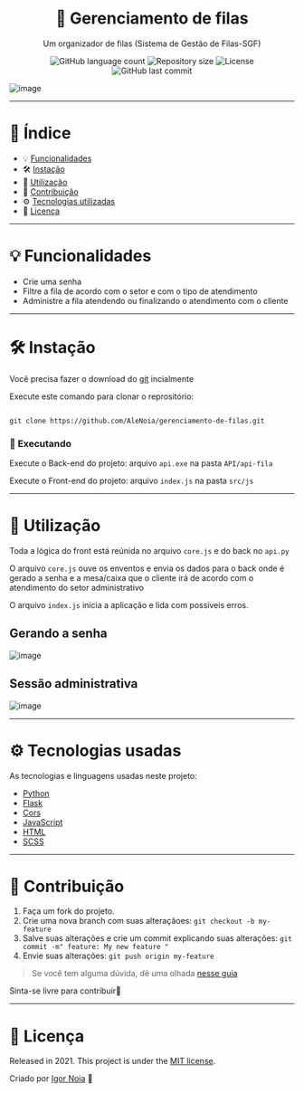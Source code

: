 <h1 align="center">
  🎫 Gerenciamento de filas
</h1>

<p align="center">
 Um organizador de filas (Sistema de Gestão de Filas-SGF)
</p>

<p align="center">
<img alt="GitHub language count" src="https://img.shields.io/github/languages/count/AleNoia/gerenciamento-de-filas?color=%2304D361"> <img alt="Repository size" src="https://img.shields.io/github/repo-size/AleNoia/gerenciamento-de-filas"> <img alt="License" src="https://img.shields.io/badge/license-MIT-brightgreen"> <img alt="GitHub last commit" src="https://img.shields.io/github/last-commit/AleNoia/gerenciamento-de-filas">
</a>
</p>

![image](https://user-images.githubusercontent.com/82424777/122567767-6b700880-d01f-11eb-8dc2-464dfa2366e4.png)



***
# 📌 Índice
* 💡 [Funcionalidades](#features)
* 🛠 [Instação](#Installation)
* 📝 [Utilização](#Utilization)
* 🤝 [Contribuição](#Contributing) 
* ⚙ [Tecnologias utilizadas](#TechnologiesUsed)
* 🧾 [Licença](#License)
***

# <a name="features"></a>💡 Funcionalidades

* Crie uma senha
* Filtre a fila de acordo com o setor e com o tipo de atendimento
* Administre a fila atendendo ou finalizando o atendimento com o cliente

***

# <a name="Installation"></a>🛠 Instação

Você precisa fazer o download do [git](https://git-scm.com) incialmente

Execute este comando para clonar o reprositório:

```git

git clone https://github.com/AleNoia/gerenciamento-de-filas.git

```
### 🎲 Executando

Execute o Back-end do projeto: arquivo ```api.exe``` na pasta ```API/api-fila``` 

Execute o Front-end do projeto: arquivo ```index.js``` na pasta ```src/js``` 



***

# <a name="Utilization"></a>📝 Utilização

Toda a lógica do front está reúnida no arquivo ```core.js``` e do back no ```api.py```

O arquivo ```core.js``` ouve os enventos e envia os dados para o back onde é gerado a senha e a mesa/caixa que o cliente irá de acordo com o atendimento do setor administrativo

O arquivo ```index.js``` inicia a aplicação e lida com possíveis erros.

## Gerando a senha

![image](https://user-images.githubusercontent.com/82424777/122568004-aa9e5980-d01f-11eb-82f6-5fbeb928620a.png)


## Sessão administrativa

![image](https://user-images.githubusercontent.com/82424777/122567926-94909900-d01f-11eb-8d19-2807c38da49e.png)

***
# <a name="TechnologiesUsed"></a> ⚙ Tecnologias usadas

As tecnologias e linguagens usadas neste projeto:

- [Python](https://www.python.org)
- [Flask](https://www.codecademy.com/learn/paths/build-python-web-apps-flask?g_network=g&g_device=c&g_adid=527019219096&g_keyword=%2Bpython%20%2Bweb%20%2Bapps%20%2Bflask&g_campaign=ROW+Skill+Path%3A+Pro+-+Broad&g_acctid=243-039-7011&g_adtype=search&g_adgroupid=120879017973&g_keywordid=kwd-1122535322832&g_campaignid=12791857679&utm_id=t_kwd-1122535322832:ag_120879017973:cp_12791857679:n_g:d_c&utm_term=%2Bpython%20%2Bweb%20%2Bapps%20%2Bflask&utm_campaign=ROW%20Skill%20Path%3A%20Pro%20-%20Broad&utm_source=google&utm_medium=paid-search&utm_content=527019219096&hsa_acc=2430397011&hsa_cam=12791857679&hsa_grp=120879017973&hsa_ad=527019219096&hsa_src=g&hsa_tgt=kwd-1122535322832&hsa_kw=%2Bpython%20%2Bweb%20%2Bapps%20%2Bflask&hsa_mt=b&hsa_net=adwords&hsa_ver=3&gclid=CjwKCAjwiLGGBhAqEiwAgq3q_kIWtiGgK4YJnGmDuyIVcRKerqQFsiYjbWDetDibo0-Gdb2gI9a_ORoCgfgQAvD_BwE)
- [Cors](https://flask-cors.readthedocs.io/en/latest/)
- [JavaScript](https://developer.mozilla.org/en-US/docs/Web/JavaScript)
- [HTML](https://www.w3.org/html/)
- [SCSS](https://sass-lang.com)

***
# <a name="Contributing"></a>🤝 Contribuição

1. Faça um fork do projeto.
2. Crie uma nova branch com suas alteraçãoes: ```git checkout -b my-feature```
3. Salve suas alterações e crie um commit explicando suas alterações: ```git commit -m" feature: My new feature "```
4. Envie suas alterações: ```git push origin my-feature```

> Se você tem alguma dúvida, dê uma olhada [nesse guia](https://github.com/unform/unform/blob/main/.github/CONTRIBUTING.md) 
 
Sinta-se livre para contribuir🙂

***

# <a name="License"></a>🧾 Licença 

Released in 2021. This project is under the [MIT license](https://github.com/AleNoia/client-manager/blob/main/LICENSE).

Criado por [Igor Noia](https://github.com/AleNoia) 👋

